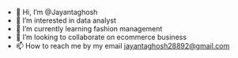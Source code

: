 - 👋 Hi, I’m @Jayantaghosh
- 👀 I’m interested in data analyst
- 🌱 I’m currently learning fashion management
- 💞️ I’m looking to collaborate on ecommerce business
- 📫 How to reach me by my email jayantaghosh28892@gmail.com

<!---
Jayantgh/Jayantgh is a ✨ special ✨ repository because its `README.md` (this file) appears on your GitHub profile.
You can click the Preview link to take a look at your changes.
--->
